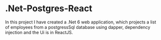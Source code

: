 # .Net-Postgres-React
In this project I have created a .Net 6 web application, which projects a list of employees from a postgressSql database using dapper,
dependency injection and the Ui is in ReactJS.
